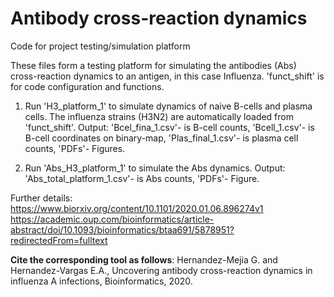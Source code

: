 # Antibody cross-reaction dynamics
Code for project testing/simulation platform 


These files form a testing platform for simulating the antibodies (Abs) cross-reaction dynamics to an antigen, in this case Influenza.
'funct_shift' is for code configuration and functions.

1) Run 'H3_platform_1' to simulate dynamics of naive B-cells and plasma cells. The influenza strains (H3N2) are automatically loaded from 'funct_shift'. 
Output: 'Bcel_fina_1.csv'- is B-cell counts,
        'Bcell_1.csv'- is B-cell coordinates on binary-map,
        'Plas_final_1.csv'- is plasma cell counts,
        'PDFs'- Figures.

2) Run 'Abs_H3_platform_1' to simulate the Abs dynamics. 
Output: 'Abs_total_platform_1.csv'- is Abs counts,
        'PDFs'- Figure.
        
Further details: https://www.biorxiv.org/content/10.1101/2020.01.06.896274v1
https://academic.oup.com/bioinformatics/article-abstract/doi/10.1093/bioinformatics/btaa691/5878951?redirectedFrom=fulltext

**Cite the corresponding tool as follows**: Hernandez-Mejia G. and Hernandez-Vargas E.A., Uncovering antibody cross-reaction dynamics in influenza A infections, Bioinformatics, 2020.
